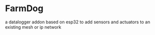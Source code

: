# FarmDog
a datalogger addon based on esp32 to add sensors and actuators to an existing mesh or ip network
